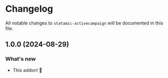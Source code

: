 # Changelog

All notable changes to `statamic-activecampaign` will be documented in this file.

## 1.0.0 (2024-08-29)

### What's new
- This addon! 🎉
